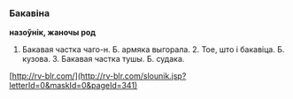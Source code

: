 ### Бакавіна
**назоўнік, жаночы род**

1. Бакавая частка чаго-н. Б. армяка выгорала. 2. Тое, што і бакавіца. Б. кузова. 3. Бакавая частка тушы. Б. судака.

<a rel="author">[http://rv-blr.com/](http://rv-blr.com/slounik.jsp?letterId=0&maskId=0&pageId=341)</a>
